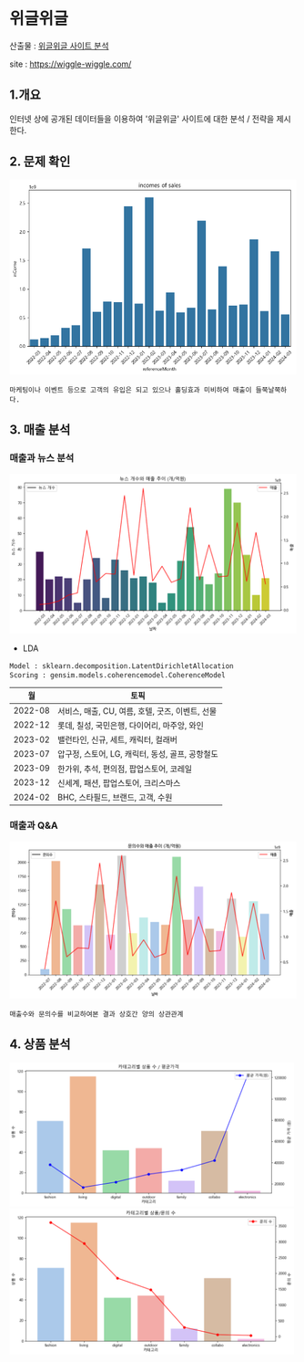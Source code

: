 # 위글위글

산출물 : [위글위글 사이트 분석](https://docs.google.com/presentation/d/1vQkjJ4ZpbXQ93Z0kshkNwqHXAluf2LkIbf9y7y9aPow/edit#slide=id.p)

site : https://wiggle-wiggle.com/



## 1.개요

인터넷 상에 공개된 데이터들을 이용하여 '위글위글' 사이트에 대한 분석 / 전략을 제시한다.

## 2. 문제 확인

![매출](./docs/image/incoms.png)

```
마케팅이나 이벤트 등으로 고객의 유입은 되고 있으나 홀딩효과 미비하여 매출이 들쭉날쭉하다.
```

## 3. 매출 분석

### 매출과 뉴스 분석

![매출 뉴스](./docs/image/news_count.png)

- LDA

```
Model : sklearn.decomposition.LatentDirichletAllocation
Scoring : gensim.models.coherencemodel.CoherenceModel
```

|월|토픽|
|---------|------------|
| 2022-08 | 서비스, 매출, CU, 여름, 호텔, 굿즈, 이벤트, 선물 |
| 2022-12 | 롯데, 칠성, 국민은행, 다이어리, 마주앙, 와인 |
| 2023-02 | 밸런타인, 신규, 세트, 캐릭터, 컬래버 |
| 2023-07 | 압구정, 스토어, LG, 캐릭터, 동성, 골프, 공항철도 |
| 2023-09 | 한가위, 추석, 편의점, 팝업스토어, 코레일 |
| 2023-12 | 신세계, 패션, 팝업스토어, 크리스마스 |
| 2024-02 | BHC, 스타필드, 브랜드, 고객, 수원 |


### 매출과 Q&A

![매출 qna](./docs/image/qna_income.png)
```
매출수와 문의수를 비교하여본 결과 상호간 양의 상관관계
```

## 4. 상품 분석

<img src="./docs/image/category_product_avg.png" alt="카테고리 평균가" width="500"/> <img src="./docs/image/category_product_qna.png" alt="카테고리 qna" width="500"/>

